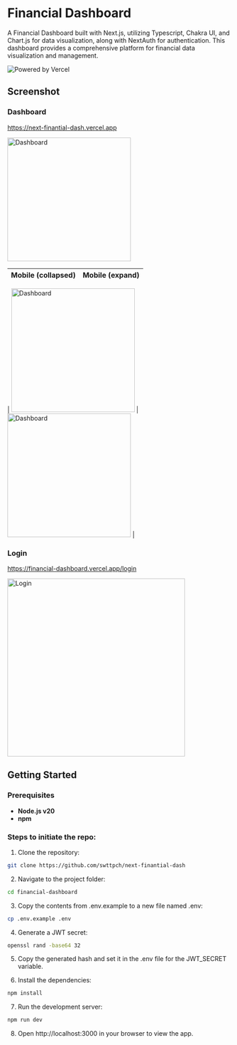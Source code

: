 # Financial Dashboard

A Financial Dashboard built with Next.js, utilizing Typescript, Chakra UI, and Chart.js for data visualization, along with NextAuth for authentication. This dashboard provides a comprehensive platform for financial data visualization and management.


![Powered by Vercel](https://images.ctfassets.net/e5382hct74si/78Olo8EZRdUlcDUFQvnzG7/fa4cdb6dc04c40fceac194134788a0e2/1618983297-powered-by-vercel.svg)

## Screenshot

### Dashboard

https://next-finantial-dash.vercel.app

[<img alt="Dashboard" height="278" src="https://github.com/user-attachments/assets/989044b0-bf3f-466e-b581-f9536cc9240d" />](https://next-finantial-dash.vercel.app)

| Mobile (collapsed)                                                                                                                                                                        | Mobile (expand)                                                                                                                                                                           |
| ----------------------------------------------------------------------------------------------------------------------------------------------------------------------------------------- | ----------------------------------------------------------------------------------------------------------------------------------------------------------------------------------------- |


| [<img alt="Dashboard" height="278" src="https://github.com/user-attachments/assets/6293dd2b-b305-4734-b634-01e63b2677fc" />](https://next-finantial-dash.vercel.app) | [<img alt="Dashboard" height="278" src="https://github.com/user-attachments/assets/d35c3aa6-1731-44fe-bcb0-0bb5e2664a0a" />](https://next-finantial-dash.vercel.app) |

### Login

https://financial-dashboard.vercel.app/login


[<img alt="Login" width="400" src="https://github.com/user-attachments/assets/61bb1705-c3a2-48e5-9fa3-0a368e61493c" />](https://next-finantial-dash.vercel.app/login)

## Getting Started

### Prerequisites

- **Node.js v20**
- **npm**

### Steps to initiate the repo:

1. Clone the repository:

```bash
git clone https://github.com/swttpch/next-finantial-dash
```

2. Navigate to the project folder:

```bash
cd financial-dashboard
```

3. Copy the contents from .env.example to a new file named .env:

```bash
cp .env.example .env
```

4. Generate a JWT secret:

```bash
openssl rand -base64 32
```

5. Copy the generated hash and set it in the .env file for the JWT_SECRET variable.

6. Install the dependencies:

```bash
npm install
```

7. Run the development server:

```bash
npm run dev
```

8. Open http://localhost:3000 in your browser to view the app.

